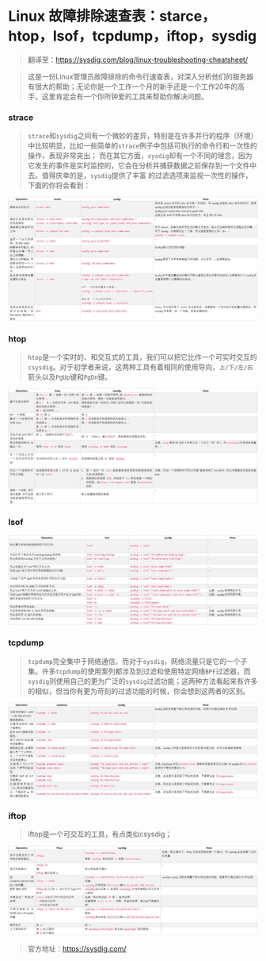 # Linux 故障排除速查表：starce，htop，lsof，tcpdump，iftop，sysdig
> 翻译至：https://sysdig.com/blog/linux-troubleshooting-cheatsheet/

> 这是一份Linux管理员故障排除的命令行速查表，对深入分析他们的服务器有很大的帮助；无论你是一个工作一个月的新手还是一个工作20年的高手，这里肯定会有一个你所钟爱的工具来帮助你解决问题。

### strace
> `strace`和`sysdig`之间有一个微妙的差异，特别是在许多并行的程序（环境）中比较明显，比如一些简单的`strace`例子中包括可执行的命令行和一次性的操作，表现非常突出；
而在其它方面，`sysdig`却有一个不同的理念，因为它发生的事件是实时监控的，它会在分析并捕获数据之前保存到一个文件中去。值得庆幸的是，`sysdig`提供了丰富
的过滤选项来监视一次性的操作，下面的你将会看到：

![](picture/1.png)

### htop
> `htop`是一个实时的、和交互式的工具，我们可以把它比作一个可实时交互的`csysdig`。对于初学者来说，这两种工具有着相同的使用导向，`上/下/左/右`箭头以及`PgUp`键和`PgDn`键。

![](picture/2.png)

### lsof

![](picture/3.png)

### tcpdump
> `tcpdump`完全集中于网络通信，而对于`sysdig`，网络流量只是它的一个子集。许多`tcpdump`的使用案列都涉及到过滤和使用特定网络`BPF`过滤器，而`sysdig`则使用自己的更为广泛的`sysdig`过滤功能；这两种方法看起来有许多的相似，但当你有更为苛刻的过滤功能的时候，你会想到这两者的区别。

![](picture/4.png)

### iftop
> iftop是一个可交互的工具，有点类似csysdig；

![](picture/5.png)

> 官方地址：https://sysdig.com/
